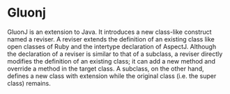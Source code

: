 # Gluonj

GluonJ is an extension to Java. It introduces a new class-like construct named a reviser.
A reviser extends the definition of an existing class like open classes of Ruby and the intertype declaration of AspectJ.
Although the declaration of a reviser is similar to that of a subclass, a reviser directly modifies
the definition of an existing class; it can add a new method and override a method in the target class.
A subclass, on the other hand, defines a new class with extension while the original class (i.e. the super class) remains.

